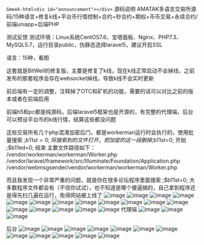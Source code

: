 `Gmeek-html<div id="announcement"></div>`
源码说明
AMATAK多语言交易所源码/15种语言+修复k线+平台币行情控制+合约+秒合约+期权+币币交易+永续合约/前端uniapp+后端PHP

测试反馈
测试环境：Linux系统CentOS7.6、宝塔面板、Nginx、PHP7.3、MySQL5.7，运行目录public，伪静态选择laravel5，建议开启SSL

语言：15种，看图

这套就是BitWell的修复版，主要是修复了k线，现在k线正常启动不会掉线，之前发布的那套程序会存在websocket掉线，导致k线不会实时更新

前后端有一定的调整，注释掉了OTC和矿机的功能，需要的话可以对比之前的版本或者在前端启用

前端h5和pc都是纯源码，后端laravel5框架也是开源的，有完整的代理端，后台可以预设平台币的k线行情，结算这些都没问题

这些交易所有几个php混淆加密后门，都是workerman运行时会执行的，使用批量搜索 ;$b11st=0; 将搜索到的文件打开，把加密的这一段删掉 ;$b11st=0; 开始 ;$b11ed=0; 结束
主要文件路径如下：
/vendor/workerman/workerman/Worker.php
/vendor/laravel/framework/src/Illuminate/Foundation/Application.php
/vendor/webmsgsender/vendor/workerman/workerman/Worker.php

而且我发现一个非常严重的问题，就是你在很多论坛程序里面搜索 ;$b11st=0; 大多数程序文件都会有（不信你试试），也不知道是哪个傻逼搞的，自己拿到程序还是得先扫几遍在运行，免得网站被上线了
![image](https://github.com/user-attachments/assets/240a6e48-5d0e-43a6-931b-105e9dda9a0c)
![image](https://github.com/user-attachments/assets/846a0705-96a0-4a20-bcad-381210d870a9)
![image](https://github.com/user-attachments/assets/5319ced1-d64d-4609-bd3e-0d6f2213e34f)
![image](https://github.com/user-attachments/assets/e4502b02-3ada-412c-bad9-9917e9757a50)
![image](https://github.com/user-attachments/assets/8eb1704f-3d70-48d6-be62-f2dae5d0c819)
![image](https://github.com/user-attachments/assets/1355a7a1-496d-4480-9afd-aa0f99dd97ad)
![image](https://github.com/user-attachments/assets/bd67a2c2-b9d2-42f4-9f91-4126bc42c9e0)
![image](https://github.com/user-attachments/assets/6bfbad1b-6bf9-44cc-bfea-c83bade1c15b)
![image](https://github.com/user-attachments/assets/83c535b2-6bea-46d7-875e-1e2233180acd)
![image](https://github.com/user-attachments/assets/4338a163-8e5c-4bc5-8595-36e999163c30)
![image](https://github.com/user-attachments/assets/e61bdbff-3aa9-44af-9044-ac193480ade9)
![image](https://github.com/user-attachments/assets/67bdccc9-b26b-410d-8774-406f3d4c2256)
![image](https://github.com/user-attachments/assets/1164d4ed-c7b4-430e-a45a-f029c9623695)
![image](https://github.com/user-attachments/assets/fe014c27-bb10-4878-8f6d-761489127689)
![image](https://github.com/user-attachments/assets/b52ed9bf-79c2-4048-a72a-dc6d7ad65b71)
![image](https://github.com/user-attachments/assets/f8949987-9edb-46bd-9df5-5a8cd23ddfd9)
![image](https://github.com/user-attachments/assets/a7a2e2b4-b35e-45e5-9afb-fb11089831df)
代理端
![image](https://github.com/user-attachments/assets/3e98c88d-d556-4f4c-aab4-47aae8b386e3)
![image](https://github.com/user-attachments/assets/ad38e2d6-c4b3-4cd7-b31b-d99c3e19a824)
![image](https://github.com/user-attachments/assets/15530238-73b1-4797-bb95-bd00d56aea27)

后台
![image](https://github.com/user-attachments/assets/fbae2a8e-6fb9-425d-a14c-1be55a33031a)
![image](https://github.com/user-attachments/assets/3722fc25-1f11-4e9b-8781-aa157d9a3c1a)
![image](https://github.com/user-attachments/assets/8ce71921-cb1a-4161-ad2f-dac33226e448)
![image](https://github.com/user-attachments/assets/5b7dc3d2-2786-4ed3-b474-5ee4e0a6ea98)
![image](https://github.com/user-attachments/assets/72e743f3-9390-4726-b610-78a5d75d9a9e)
![image](https://github.com/user-attachments/assets/7850f190-57e2-4618-a836-50b1a253a1c1)
![image](https://github.com/user-attachments/assets/7efc0dd8-3025-4bdb-9c24-525103a5ee65)
![image](https://github.com/user-attachments/assets/e0a03e72-c628-4fa5-833f-57c276c83b1b)
![image](https://github.com/user-attachments/assets/859c68bc-e573-40ef-997e-9d00690ee390)
![image](https://github.com/user-attachments/assets/65f991b2-c76a-4654-b8e3-05403c4631f8)
![image](https://github.com/user-attachments/assets/c1bb226d-fc45-46f6-a050-5915596b7f2b)
![image](https://github.com/user-attachments/assets/12505947-4a11-47cb-af09-3493eccea93e)











